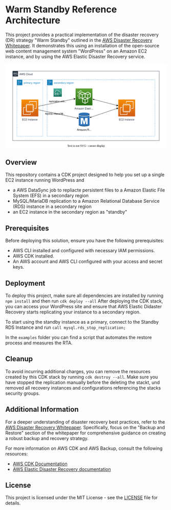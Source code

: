 # Warm Standby Reference Architecture

This project provides a practical implementation of the disaster recovery (DR) strategy "Warm Standby" outlined in the [AWS Disaster Recovery Whitepaper](https://aws.amazon.com/whitepapers/aws-disaster-recovery/). It demonstrates this using an installation of the open-source web content management system "WordPress" on an Amazon EC2 instance, and by using the AWS Elastic Disaster Recovery service.

![Architecture Diagram](./images/diagram.svg)

## Overview

This repository contains a CDK project designed to help you set up a single EC2 instance running WordPress and
* a AWS DataSync job to repliacte persistent files to a Amazon Elastic File System (EFS) in a secondary region
* MySQL/MariaDB replication to a Amazon Relational Database Service (RDS) instance in a secondary region
* an EC2 instance in the secondary region as "standby"

## Prerequisites

Before deploying this solution, ensure you have the following prerequisites:

- AWS CLI installed and configured with necessary IAM permissions.
- AWS CDK installed.
- An AWS account and AWS CLI configured with your access and secret keys.

## Deployment

To deploy this project, make sure all dependencies are installed by running `npm install` and then run `cdk deploy --all`
After deploying the CDK stack, you can access your WordPress site and ensure that AWS Elastic Didaster Recovery starts replicating your instance to a secondary region. 

To start using the standby instance as a primary, connect to the Standby RDS Instance and run `call mysql.rds_stop_replication;`

In the `examples` folder you can find a script that automates the restore process and measures the RTA.

## Cleanup

To avoid incurring additional charges, you can remove the resources created by this CDK stack by running `cdk destroy --all`. Make sure you have stopped the replication manually before the deleting the stackt, und removed all recovery instances and configurations referencing the stacks security groups.

## Additional Information

For a deeper understanding of disaster recovery best practices, refer to the [AWS Disaster Recovery Whitepaper](https://aws.amazon.com/whitepapers/aws-disaster-recovery/). Specifically, focus on the "Backup and Restore" section of the whitepaper for comprehensive guidance on creating a robust backup and recovery strategy.

For more information on AWS CDK and AWS Backup, consult the following resources:

- [AWS CDK Documentation](https://docs.aws.amazon.com/cdk/latest/guide/home.html)
- [AWS Elastic Disaster Recovery documentation](https://docs.aws.amazon.com/drs/)

## License

This project is licensed under the MIT License - see the [LICENSE](LICENSE) file for details.